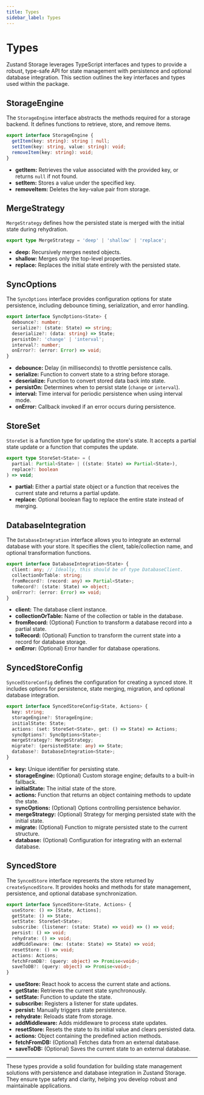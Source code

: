 ```yaml
---
title: Types
sidebar_label: Types
---
```


# Types

Zustand Storage leverages TypeScript interfaces and types to provide a robust, type-safe API for state management with persistence and optional database integration. This section outlines the key interfaces and types used within the package.

## StorageEngine

The `StorageEngine` interface abstracts the methods required for a storage backend. It defines functions to retrieve, store, and remove items.

```ts
export interface StorageEngine {
  getItem(key: string): string | null;
  setItem(key: string, value: string): void;
  removeItem(key: string): void;
}
```

- **getItem:** Retrieves the value associated with the provided key, or returns `null` if not found.
- **setItem:** Stores a value under the specified key.
- **removeItem:** Deletes the key-value pair from storage.

## MergeStrategy

`MergeStrategy` defines how the persisted state is merged with the initial state during rehydration.

```ts
export type MergeStrategy = 'deep' | 'shallow' | 'replace';
```

- **deep:** Recursively merges nested objects.
- **shallow:** Merges only the top-level properties.
- **replace:** Replaces the initial state entirely with the persisted state.

## SyncOptions

The `SyncOptions` interface provides configuration options for state persistence, including debounce timing, serialization, and error handling.

```ts
export interface SyncOptions<State> {
  debounce?: number;
  serialize?: (state: State) => string;
  deserialize?: (data: string) => State;
  persistOn?: 'change' | 'interval';
  interval?: number;
  onError?: (error: Error) => void;
}
```

- **debounce:** Delay (in milliseconds) to throttle persistence calls.
- **serialize:** Function to convert state to a string before storage.
- **deserialize:** Function to convert stored data back into state.
- **persistOn:** Determines when to persist state (`change` or `interval`).
- **interval:** Time interval for periodic persistence when using interval mode.
- **onError:** Callback invoked if an error occurs during persistence.

## StoreSet

`StoreSet` is a function type for updating the store's state. It accepts a partial state update or a function that computes the update.

```ts
export type StoreSet<State> = (
  partial: Partial<State> | ((state: State) => Partial<State>),
  replace?: boolean
) => void;
```

- **partial:** Either a partial state object or a function that receives the current state and returns a partial update.
- **replace:** Optional boolean flag to replace the entire state instead of merging.

## DatabaseIntegration

The `DatabaseIntegration` interface allows you to integrate an external database with your store. It specifies the client, table/collection name, and optional transformation functions.

```ts
export interface DatabaseIntegration<State> {
  client: any; // Ideally, this should be of type DatabaseClient.
  collectionOrTable: string;
  fromRecord?: (record: any) => Partial<State>;
  toRecord?: (state: State) => object;
  onError?: (error: Error) => void;
}
```

- **client:** The database client instance.
- **collectionOrTable:** Name of the collection or table in the database.
- **fromRecord:** (Optional) Function to transform a database record into a partial state.
- **toRecord:** (Optional) Function to transform the current state into a record for database storage.
- **onError:** (Optional) Error handler for database operations.

## SyncedStoreConfig

`SyncedStoreConfig` defines the configuration for creating a synced store. It includes options for persistence, state merging, migration, and optional database integration.

```ts
export interface SyncedStoreConfig<State, Actions> {
  key: string;
  storageEngine?: StorageEngine;
  initialState: State;
  actions: (set: StoreSet<State>, get: () => State) => Actions;
  syncOptions?: SyncOptions<State>;
  mergeStrategy?: MergeStrategy;
  migrate?: (persistedState: any) => State;
  database?: DatabaseIntegration<State>;
}
```

- **key:** Unique identifier for persisting state.
- **storageEngine:** (Optional) Custom storage engine; defaults to a built-in fallback.
- **initialState:** The initial state of the store.
- **actions:** Function that returns an object containing methods to update the state.
- **syncOptions:** (Optional) Options controlling persistence behavior.
- **mergeStrategy:** (Optional) Strategy for merging persisted state with the initial state.
- **migrate:** (Optional) Function to migrate persisted state to the current structure.
- **database:** (Optional) Configuration for integrating with an external database.

## SyncedStore

The `SyncedStore` interface represents the store returned by `createSyncedStore`. It provides hooks and methods for state management, persistence, and optional database synchronization.

```ts
export interface SyncedStore<State, Actions> {
  useStore: () => [State, Actions];
  getState: () => State;
  setState: StoreSet<State>;
  subscribe: (listener: (state: State) => void) => () => void;
  persist: () => void;
  rehydrate: () => void;
  addMiddleware: (mw: (state: State) => State) => void;
  resetStore: () => void;
  actions: Actions;
  fetchFromDB?: (query: object) => Promise<void>;
  saveToDB?: (query: object) => Promise<void>;
}
```

- **useStore:** React hook to access the current state and actions.
- **getState:** Retrieves the current state synchronously.
- **setState:** Function to update the state.
- **subscribe:** Registers a listener for state updates.
- **persist:** Manually triggers state persistence.
- **rehydrate:** Reloads state from storage.
- **addMiddleware:** Adds middleware to process state updates.
- **resetStore:** Resets the state to its initial value and clears persisted data.
- **actions:** Object containing the predefined action methods.
- **fetchFromDB:** (Optional) Fetches data from an external database.
- **saveToDB:** (Optional) Saves the current state to an external database.

---

These types provide a solid foundation for building state management solutions with persistence and database integration in Zustand Storage. They ensure type safety and clarity, helping you develop robust and maintainable applications.
